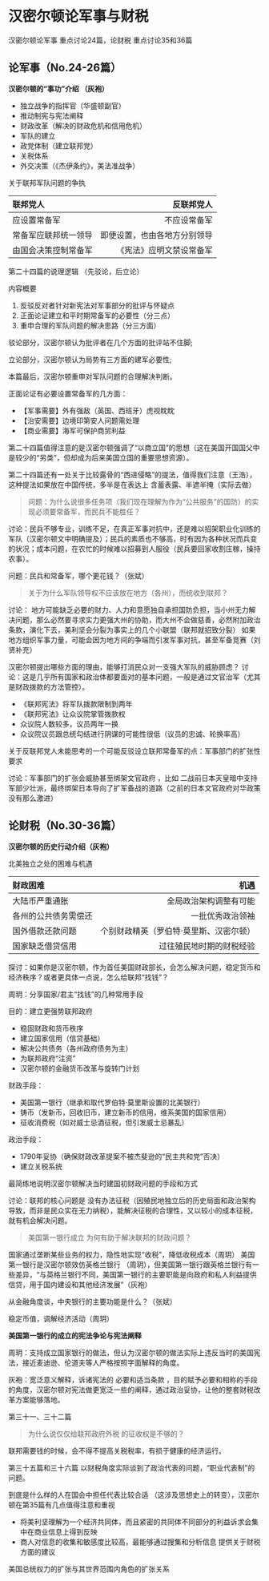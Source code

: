 # 汉密尔顿论军事与财税

汉密尔顿论军事 重点讨论24篇，论财税 重点讨论35和36篇

## 论军事（No.24-26篇）

**汉密尔顿的“事功”介绍 （灰袍）**

* 独立战争的指挥官（华盛顿副官）
* 推动制宪与宪法阐释
* 财政改革（解决的财政危机和信用危机）
* 军队的建立
* 政党体制（建立联邦党）
* 关税体系
* 外交决策（《杰伊条约》，美法准战争）

关于联邦军队问题的争执

| 联邦党人    |  反联邦党人 |  
| :-------- | --------:|
| 应设置常备军    |   不应设常备军 |
|常备军应联邦统一领导|即便设置，也由各地方分别领导|
|由国会决策控制常备军|《宪法》应明文禁设常备军|

第二十四篇的说理逻辑 （先驳论，后立论）

内容概要

1. 反驳反对者针对新宪法对军事部分的批评与怀疑点
2. 正面论证建立和平时期常备军的必要性（分三点）
3. 重申合理的军队问题的解决思路（分三方面）

驳论部分，汉密尔顿认为批评者在几个方面的批评站不住脚;

立论部分，汉密尔顿认为局势有三方面的建军必要性;

本篇最后，汉密尔顿重申对军队问题的合理解决判断。

正面论证有必要设置常备军的几方面：

* 【军事需要】外有强敌（英国、西班牙）虎视眈眈
* 【治安需要】边境印第安人问题需处理
* 【商业需要】海军可保护商贸利益

第二十四篇值得注意的是汉密尔顿强调了“以商立国”的思想（这在美国开国国父中是较少的“另类”，但却成为后来美国立国的重要思想资源）。

第二十四篇还有一处关于比较露骨的“西进侵略”的提法，值得我们注意（王浩），这种提法如果放在中国传统，多半是在表达上 含蓄表露、半遮半掩（实际去做）


> 问题：为什么说很多任务项（我们现在理解为作为“公共服务”的国防）的实现必须要常备军，而民兵不能胜任？

讨论：民兵不够专业，训练不足，在真正军事对抗中，还是难以招架职业化训练的军队（汉密尔顿文中明确提及）；民兵的素质也不够高，时有因为各种状况而兵变的状况；成本问题，在农忙的时候难以招募到人服役（民兵要回家收割庄稼，操持农事）。

问题：民兵和常备军，哪个更花钱？（张斌）

> 关于为什么军队领导权不应该放在地方（各州），而统收到联邦？

讨论：
地方可能缺乏必要的财力、人力和意愿独自承担国防负担，当小州无力解决问题，那么必然要寻求实力更强大州的协助，而大州不会做慈善，必然附加政治条款，演化下去，美利坚会分裂为事实上的几个小联盟（联邦就招致分裂）
如果地方组织军事力量，可能会因为地方间的争端而引发军事对抗，甚至军备竞赛（刘贤补充）


汉密尔顿提出哪些方面的理由，能够打消民众对一支强大军队的威胁顾虑？
讨论：这是几乎所有国家和政治体都要面对的基本问题，一般是通过文官治军（尤其是财政拨款的方法管控）。
* 《联邦宪法》将军队拨款限制到两年
* 《联邦宪法》让众议院掌管拨款权
* 众议院人数较多，议员两年一换
* 众议院议员跟总统勾结进行阴谋的可能性很低（议员的忠诚、轮换率高）

关于反联邦党人未能思考的一个可能反驳设立联邦常备军的点：军事部门的扩张性要求

讨论：军事部门的扩张会威胁甚至绑架文官政府 ，比如 二战前日本天皇暗中支持军部少壮派，最终绑架日本导向了扩军备战的道路（之前的日本文官政府对华政策没有那么激进）


## 论财税（No.30-36篇）

**汉密尔顿的历史行动介绍（灰袍）**

北美独立之处的困难与机遇

| 财政困难    |  机遇 |  
| :-------- | --------:|
| 大陆币严重通胀    |   全局政治架构调整有可能 |
|各州的公共债务需偿还|一批优秀政治领袖|
|国外借款还款问题|个别财政精英（罗伯特·莫里斯、汉密尔顿）|
|国家缺乏借贷信用|过往殖民地时期的财税经验|


探讨：如果你是汉密尔顿，作为首任美国财政部长，会怎么解决问题，稳定货币和经济秩序？或者更具体一点说，怎么给联邦“找钱”？

周玥：分享国家/君主“找钱”的几种常用手段


目的：建立更强势联邦政府

* 稳固财政和货币秩序
* 建立国家信用（信贷基础）
* 解决公共债务（各州政府债务为主）
* 为联邦政府“注资” 
* 汉密尔顿的金融货币改革与旋转门计划

财政手段：

* 美国第一银行（继承和取代罗伯特·莫里斯设置的北美银行）
* 铸币（发新币，回收旧币，建立新币的信用，维系美国的国家信用）
* 征收消费税（如对威士忌酒征税，但引发威士忌暴乱） 

政治手段：
* 1790年妥协（确保财政改革提案不被杰斐逊的“民主共和党”否决）
* 建立关税系统 

最简练地说明汉密尔顿解决当时建国初财政问题的手段和方式

讨论：联邦的核心问题是 没有办法征税（因殖民地独立后的历史局面和政治架构导致，而非是民众实在无力纳税），能解决征税的合理性，又以较小的成本征税，就有机会解决问题。

> 美国第一银行成立 为何有助于解决联邦的财政问题？

国家通过垄断某些业务的权力，隐性地实现“收税”，降低收税成本（周玥）
美国第一银行是汉密尔顿效仿英格兰银行 （周玥），但美国第一银行跟英格兰银行有一些差异，“与英格兰银行不同，美国第一银行的主要职能是向政府和私人利益提供信贷，用于国内建设和其他经济发展”（灰袍）

从金融角度谈，中央银行的主要功能是什么？（张斌）

稳定币值，调解经济活动（周玥）

**美国第一银行的成立的宪法争论与宪法阐释**

周玥：支持成立国家银行的做法，但认为汉密尔顿的做法实际上违反当时的美国宪法，接近麦迪逊、伦道夫等人严格按照字面解释的角度。

灰袍：宽泛意义解释，诉诸宪法的 必要和适当条款 ，目的赋予必要和相称的手段的角度，汉密尔顿对宪法做更宽泛一些的阐释，通过政治妥协，让他的整套财税改革方案能够落地。

第三十一、三十二篇

> 为什么说仅仅给联邦政府外税 的征收权是不够的？

联邦需要钱的时候，会不得不提高关税税率，有损于健康的经济运行。

第三十五篇和三十六篇 以财税角度实际谈到了政治代表的问题，“职业代表制”的问题。

到底是什么样的人在国会中担任代表比较合适 （这涉及思想史上的转变），汉密尔顿在第35篇有几点值得注意和重视

* 将美利坚理解为一个经济共同体，而且紧密的共同体不同部分的利益诉求会集中在商业信息上得到反映
* 商人对信息的收集和敏感度比较高，最能够通过搜集和分析信息 提供关于财税方面的建议

美国总统权力的扩张与其世界范围内角色的扩张关系
